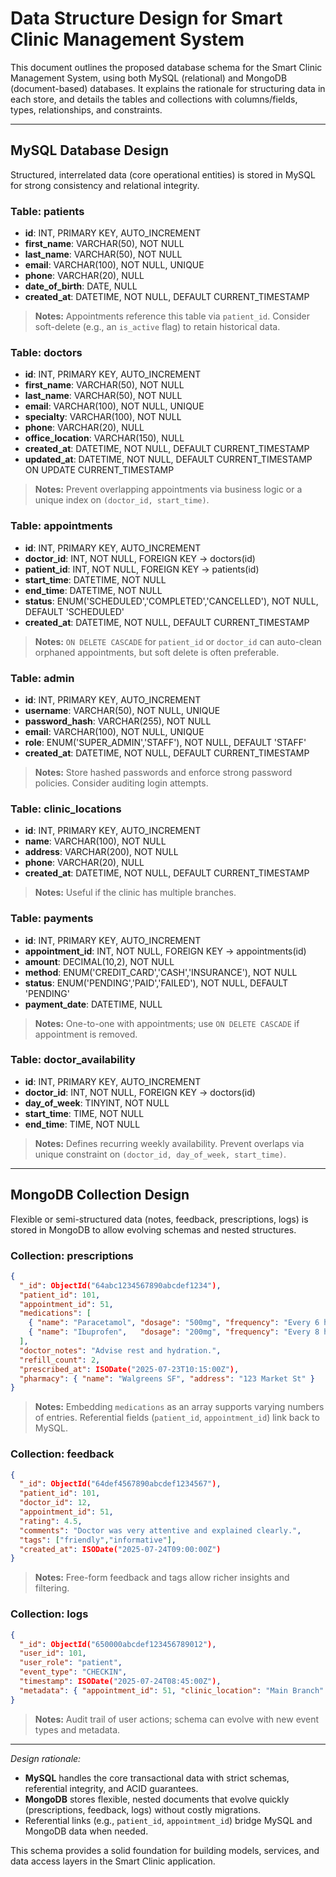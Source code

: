 # Data Structure Design for Smart Clinic Management System

This document outlines the proposed database schema for the Smart Clinic Management System, using both MySQL (relational) and MongoDB (document-based) databases. It explains the rationale for structuring data in each store, and details the tables and collections with columns/fields, types, relationships, and constraints.

---

## MySQL Database Design

Structured, interrelated data (core operational entities) is stored in MySQL for strong consistency and relational integrity.

### Table: patients

* **id**: INT, PRIMARY KEY, AUTO\_INCREMENT
* **first\_name**: VARCHAR(50), NOT NULL
* **last\_name**: VARCHAR(50), NOT NULL
* **email**: VARCHAR(100), NOT NULL, UNIQUE
* **phone**: VARCHAR(20), NULL
* **date\_of\_birth**: DATE, NULL
* **created\_at**: DATETIME, NOT NULL, DEFAULT CURRENT\_TIMESTAMP

> **Notes:** Appointments reference this table via `patient_id`. Consider soft-delete (e.g., an `is_active` flag) to retain historical data.

### Table: doctors

* **id**: INT, PRIMARY KEY, AUTO\_INCREMENT
* **first\_name**: VARCHAR(50), NOT NULL
* **last\_name**: VARCHAR(50), NOT NULL
* **email**: VARCHAR(100), NOT NULL, UNIQUE
* **specialty**: VARCHAR(100), NOT NULL
* **phone**: VARCHAR(20), NULL
* **office\_location**: VARCHAR(150), NULL
* **created\_at**: DATETIME, NOT NULL, DEFAULT CURRENT\_TIMESTAMP
* **updated\_at**: DATETIME, NOT NULL, DEFAULT CURRENT\_TIMESTAMP ON UPDATE CURRENT\_TIMESTAMP

> **Notes:** Prevent overlapping appointments via business logic or a unique index on `(doctor_id, start_time)`.

### Table: appointments

* **id**: INT, PRIMARY KEY, AUTO\_INCREMENT
* **doctor\_id**: INT, NOT NULL, FOREIGN KEY → doctors(id)
* **patient\_id**: INT, NOT NULL, FOREIGN KEY → patients(id)
* **start\_time**: DATETIME, NOT NULL
* **end\_time**: DATETIME, NOT NULL
* **status**: ENUM('SCHEDULED','COMPLETED','CANCELLED'), NOT NULL, DEFAULT 'SCHEDULED'
* **created\_at**: DATETIME, NOT NULL, DEFAULT CURRENT\_TIMESTAMP

> **Notes:** `ON DELETE CASCADE` for `patient_id` or `doctor_id` can auto-clean orphaned appointments, but soft delete is often preferable.

### Table: admin

* **id**: INT, PRIMARY KEY, AUTO\_INCREMENT
* **username**: VARCHAR(50), NOT NULL, UNIQUE
* **password\_hash**: VARCHAR(255), NOT NULL
* **email**: VARCHAR(100), NOT NULL, UNIQUE
* **role**: ENUM('SUPER\_ADMIN','STAFF'), NOT NULL, DEFAULT 'STAFF'
* **created\_at**: DATETIME, NOT NULL, DEFAULT CURRENT\_TIMESTAMP

> **Notes:** Store hashed passwords and enforce strong password policies. Consider auditing login attempts.

### Table: clinic\_locations

* **id**: INT, PRIMARY KEY, AUTO\_INCREMENT
* **name**: VARCHAR(100), NOT NULL
* **address**: VARCHAR(200), NOT NULL
* **phone**: VARCHAR(20), NULL
* **created\_at**: DATETIME, NOT NULL, DEFAULT CURRENT\_TIMESTAMP

> **Notes:** Useful if the clinic has multiple branches.

### Table: payments

* **id**: INT, PRIMARY KEY, AUTO\_INCREMENT
* **appointment\_id**: INT, NOT NULL, FOREIGN KEY → appointments(id)
* **amount**: DECIMAL(10,2), NOT NULL
* **method**: ENUM('CREDIT\_CARD','CASH','INSURANCE'), NOT NULL
* **status**: ENUM('PENDING','PAID','FAILED'), NOT NULL, DEFAULT 'PENDING'
* **payment\_date**: DATETIME, NULL

> **Notes:** One-to-one with appointments; use `ON DELETE CASCADE` if appointment is removed.

### Table: doctor\_availability

* **id**: INT, PRIMARY KEY, AUTO\_INCREMENT
* **doctor\_id**: INT, NOT NULL, FOREIGN KEY → doctors(id)
* **day\_of\_week**: TINYINT, NOT NULL
* **start\_time**: TIME, NOT NULL
* **end\_time**: TIME, NOT NULL

> **Notes:** Defines recurring weekly availability. Prevent overlaps via unique constraint on `(doctor_id, day_of_week, start_time)`.

---

## MongoDB Collection Design

Flexible or semi-structured data (notes, feedback, prescriptions, logs) is stored in MongoDB to allow evolving schemas and nested structures.

### Collection: prescriptions

```json
{
  "_id": ObjectId("64abc1234567890abcdef1234"),
  "patient_id": 101,
  "appointment_id": 51,
  "medications": [
    { "name": "Paracetamol", "dosage": "500mg", "frequency": "Every 6 hours", "duration": "5 days" },
    { "name": "Ibuprofen",   "dosage": "200mg", "frequency": "Every 8 hours", "duration": "3 days" }
  ],
  "doctor_notes": "Advise rest and hydration.",
  "refill_count": 2,
  "prescribed_at": ISODate("2025-07-23T10:15:00Z"),
  "pharmacy": { "name": "Walgreens SF", "address": "123 Market St" }
}
```

> **Notes:** Embedding `medications` as an array supports varying numbers of entries. Referential fields (`patient_id`, `appointment_id`) link back to MySQL.

### Collection: feedback

```json
{
  "_id": ObjectId("64def4567890abcdef1234567"),
  "patient_id": 101,
  "doctor_id": 12,
  "appointment_id": 51,
  "rating": 4.5,
  "comments": "Doctor was very attentive and explained clearly.",
  "tags": ["friendly","informative"],
  "created_at": ISODate("2025-07-24T09:00:00Z")
}
```

> **Notes:** Free-form feedback and tags allow richer insights and filtering.

### Collection: logs

```json
{
  "_id": ObjectId("650000abcdef123456789012"),
  "user_id": 101,
  "user_role": "patient",
  "event_type": "CHECKIN",
  "timestamp": ISODate("2025-07-24T08:45:00Z"),
  "metadata": { "appointment_id": 51, "clinic_location": "Main Branch" }
}
```

> **Notes:** Audit trail of user actions; schema can evolve with new event types and metadata.

---

*Design rationale:*

* **MySQL** handles the core transactional data with strict schemas, referential integrity, and ACID guarantees.
* **MongoDB** stores flexible, nested documents that evolve quickly (prescriptions, feedback, logs) without costly migrations.
* Referential links (e.g., `patient_id`, `appointment_id`) bridge MySQL and MongoDB data when needed.

This schema provides a solid foundation for building models, services, and data access layers in the Smart Clinic application.
